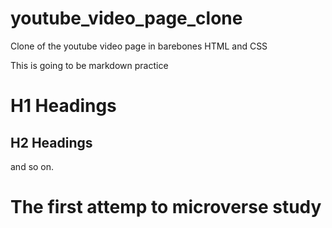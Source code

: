 # youtube_video_page_clone
Clone of the youtube video page in barebones HTML and CSS

This is going to be markdown practice
# H1 Headings
## H2 Headings
and so on.
# The first attemp to microverse study